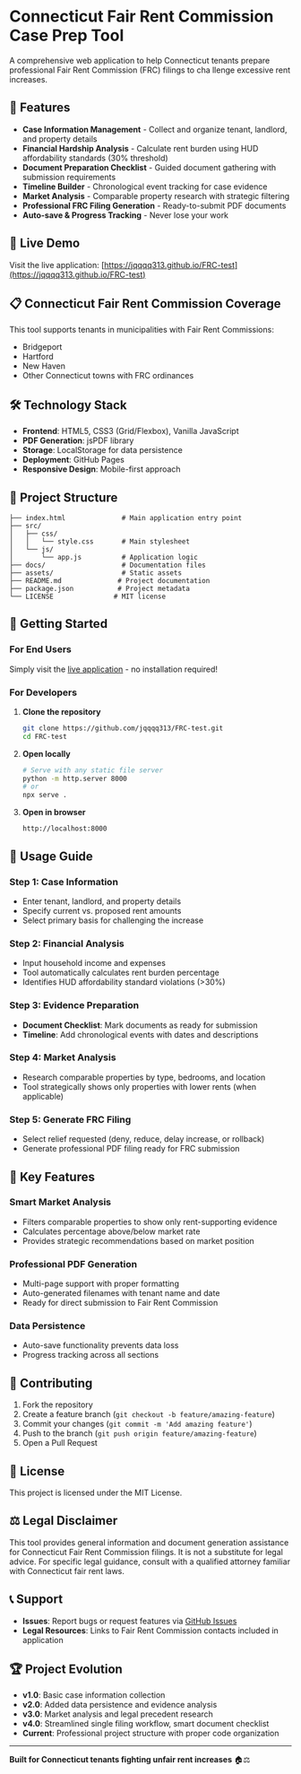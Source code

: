 # Connecticut Fair Rent Commission Case Prep Tool

A comprehensive web application to help Connecticut tenants prepare professional Fair Rent Commission (FRC) filings to cha  llenge excessive rent increases.

## 🎯 Features

- **Case Information Management** - Collect and organize tenant, landlord, and property details
- **Financial Hardship Analysis** - Calculate rent burden using HUD affordability standards (30% threshold)
- **Document Preparation Checklist** - Guided document gathering with submission requirements
- **Timeline Builder** - Chronological event tracking for case evidence
- **Market Analysis** - Comparable property research with strategic filtering
- **Professional FRC Filing Generation** - Ready-to-submit PDF documents
- **Auto-save & Progress Tracking** - Never lose your work

## 🚀 Live Demo

Visit the live application: [https://jqqqq313.github.io/FRC-test](https://jqqqq313.github.io/FRC-test)

## 📋 Connecticut Fair Rent Commission Coverage

This tool supports tenants in municipalities with Fair Rent Commissions:
- Bridgeport
- Hartford 
- New Haven
- Other Connecticut towns with FRC ordinances

## 🛠️ Technology Stack

- **Frontend**: HTML5, CSS3 (Grid/Flexbox), Vanilla JavaScript
- **PDF Generation**: jsPDF library
- **Storage**: LocalStorage for data persistence
- **Deployment**: GitHub Pages
- **Responsive Design**: Mobile-first approach

## 📁 Project Structure

```
├── index.html              # Main application entry point
├── src/
│   ├── css/
│   │   └── style.css       # Main stylesheet
│   └── js/
│       └── app.js          # Application logic
├── docs/                   # Documentation files
├── assets/                 # Static assets
├── README.md              # Project documentation
├── package.json           # Project metadata
└── LICENSE               # MIT license
```

## 🚀 Getting Started

### For End Users
Simply visit the [live application](https://jqqqq313.github.io/FRC-test) - no installation required!

### For Developers

1. **Clone the repository**
   ```bash
   git clone https://github.com/jqqqq313/FRC-test.git
   cd FRC-test
   ```

2. **Open locally**
   ```bash
   # Serve with any static file server
   python -m http.server 8000
   # or
   npx serve .
   ```

3. **Open in browser**
   ```
   http://localhost:8000
   ```

## 📖 Usage Guide

### Step 1: Case Information
- Enter tenant, landlord, and property details
- Specify current vs. proposed rent amounts
- Select primary basis for challenging the increase

### Step 2: Financial Analysis  
- Input household income and expenses
- Tool automatically calculates rent burden percentage
- Identifies HUD affordability standard violations (>30%)

### Step 3: Evidence Preparation
- **Document Checklist**: Mark documents as ready for submission
- **Timeline**: Add chronological events with dates and descriptions

### Step 4: Market Analysis
- Research comparable properties by type, bedrooms, and location
- Tool strategically shows only properties with lower rents (when applicable)

### Step 5: Generate FRC Filing
- Select relief requested (deny, reduce, delay increase, or rollback)
- Generate professional PDF filing ready for FRC submission

## 🔧 Key Features

### Smart Market Analysis
- Filters comparable properties to show only rent-supporting evidence
- Calculates percentage above/below market rate
- Provides strategic recommendations based on market position

### Professional PDF Generation
- Multi-page support with proper formatting
- Auto-generated filenames with tenant name and date
- Ready for direct submission to Fair Rent Commission

### Data Persistence
- Auto-save functionality prevents data loss
- Progress tracking across all sections

## 🤝 Contributing

1. Fork the repository
2. Create a feature branch (`git checkout -b feature/amazing-feature`)
3. Commit your changes (`git commit -m 'Add amazing feature'`)
4. Push to the branch (`git push origin feature/amazing-feature`)
5. Open a Pull Request

## 📜 License

This project is licensed under the MIT License.

## ⚖️ Legal Disclaimer

This tool provides general information and document generation assistance for Connecticut Fair Rent Commission filings. It is not a substitute for legal advice. For specific legal guidance, consult with a qualified attorney familiar with Connecticut fair rent laws.

## 📞 Support

- **Issues**: Report bugs or request features via [GitHub Issues](https://github.com/jqqqq313/FRC-test/issues)
- **Legal Resources**: Links to Fair Rent Commission contacts included in application

## 🏆 Project Evolution

- **v1.0**: Basic case information collection
- **v2.0**: Added data persistence and evidence analysis  
- **v3.0**: Market analysis and legal precedent research
- **v4.0**: Streamlined single filing workflow, smart document checklist
- **Current**: Professional project structure with proper code organization

---

**Built for Connecticut tenants fighting unfair rent increases** 🏠⚖️
